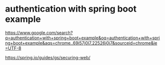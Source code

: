 
# authentication with spring boot example

https://www.google.com/search?q=authentication+with+spring+boot+example&oq=authentication+with+spring+boot+example&aqs=chrome..69i57j0l7.22526j0j7&sourceid=chrome&ie=UTF-8

https://spring.io/guides/gs/securing-web/

